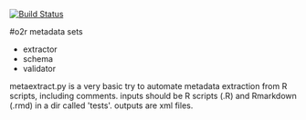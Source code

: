 [![Build Status](https://travis-ci.org/o2r-project/o2r-meta.svg?branch=master)](https://travis-ci.org/o2r-project/o2r-meta)

#o2r metadata sets

+ extractor
+ schema
+ validator

metaextract.py is a very basic try to automate metadata extraction from R scripts, including comments. inputs should be R scripts (.R) and Rmarkdown (.rmd) in a dir called 'tests'. outputs are xml files.
